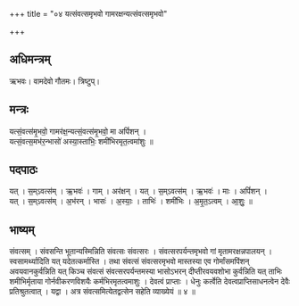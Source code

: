 +++
title = "०४ यत्संवत्समृभवो गामरक्षन्यत्संवत्समृभवो"

+++
## अधिमन्त्रम्
ऋभवः। वामदेवो गौतमः। त्रिष्टुप्।

## मन्त्रः
यत्सं॒वत्स॑मृ॒भवो॒ गामर॑क्ष॒न्यत्सं॒वत्स॑मृ॒भवो॒ मा अपिं॑शन् ।  
यत्सं॒वत्स॒मभ॑र॒न्भासो॑ अस्या॒स्ताभिः॒ शमी॑भिरमृत॒त्वमा॑शुः ॥

## पदपाठः
यत् । स॒म्ऽवत्स॑म् । ऋ॒भवः॑ । गाम् । अर॑क्षन् । यत् । स॒म्ऽवत्स॑म् । ऋ॒भवः॑ । माः । अपिं॑शन् ।  
यत् । स॒म्ऽवत्स॑म् । अ॒भ॑रन् । भासः॑ । अ॒स्याः॒ । ताभिः॑ । शमी॑भिः । अ॒मृ॒त॒ऽत्वम् । आ॒शुः॒ ॥

## भाष्यम्
संवत्सम् । संवसन्ति भूतान्यस्मिन्निति संवत्सः संवत्सरः । संवत्सरपर्यन्तमृभवो गां मृतामरक्षन्नपालयन् । स्वसामर्थ्यादिति यत् यदेतत्कर्मास्ति । तथा संवत्सं संवत्सरमृभवो मास्तस्या एव गोर्मांसमपिंशन् अवयवानकुर्वन्निति यत् किञ्च संवत्सं संवत्सरपर्यन्तमस्या भासोऽभरन् दीप्तीरवयवशोभा कुर्वन्निति यत् ताभिः शमीभिर्मृताया गोर्नवीकरणविशयैः कर्मभिरमृतत्वमाशुः । देवत्वं प्राप्ताः । धेनुः कर्त्वेति देवत्वप्राप्तिसाधनत्वेन देवैः प्रतिश्रुतत्वात् । यद्वा । अत्र संवत्समित्येतद्वत्सेन सहेति व्याख्येयं ॥ ४ ॥